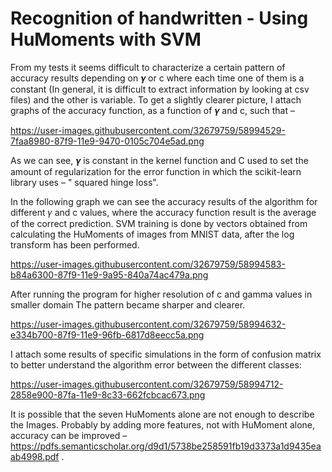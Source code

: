 # Recognition of handwritten - Using HuMoments with SVM

From my tests it seems difficult to characterize a certain pattern of accuracy results depending
on 𝜸 or c where each time one of them is a constant (In general, it is difficult to extract information
by looking at csv files) and the other is variable. To get a slightly clearer picture, I attach graphs
of the accuracy function, as a function of 𝜸 and c, such that –

https://user-images.githubusercontent.com/32679759/58994529-7faa8980-87f9-11e9-9470-0105c704e5ad.png

As we can see, 𝜸 is constant in the kernel function and C used to set the amount of regularization
for the error function in which the scikit-learn library uses – " squared hinge loss".

In the following graph we can see the accuracy results of the algorithm for different 𝛾 and c values, where
the accuracy function result is the average of the correct prediction. SVM training is done by vectors
obtained from calculating the HuMoments of images from MNIST data, after the log transform has been performed.

https://user-images.githubusercontent.com/32679759/58994583-b84a6300-87f9-11e9-9a95-840a74ac479a.png

After running the program for higher resolution of c and gamma values in smaller domain The pattern became sharper and clearer.

https://user-images.githubusercontent.com/32679759/58994632-e334b700-87f9-11e9-96fb-6817d8eecc5a.png

I attach some results of specific simulations in the form of confusion matrix to better understand the
algorithm error between the different classes:

https://user-images.githubusercontent.com/32679759/58994712-2858e900-87fa-11e9-8c33-662fcbcac673.png

It is possible that the seven HuMoments alone are not enough to describe the Images.
Probably by adding more features, not with HuMoment alone, accuracy can be improved – https://pdfs.semanticscholar.org/d9d1/5738be258591fb19d3373a1d9435eaab4998.pdf .
